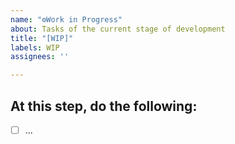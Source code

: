 ```yaml
---
name: "⚙️Work in Progress"
about: Tasks of the current stage of development
title: "[WIP]"
labels: WIP
assignees: ''

---
```


## At this step, do the following:
- [ ] ...
